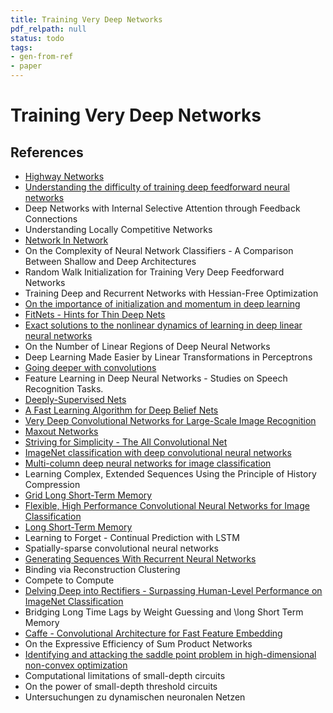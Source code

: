 ```yaml
---
title: Training Very Deep Networks
pdf_relpath: null
status: todo
tags:
- gen-from-ref
- paper
---
```


# Training Very Deep Networks

## References

- [Highway Networks](./highway-networks.md)
- [Understanding the difficulty of training deep feedforward neural networks](./understanding-the-difficulty-of-training-deep-feedforward-neural-networks.md)
- Deep Networks with Internal Selective Attention through Feedback Connections
- Understanding Locally Competitive Networks
- [Network In Network](./network-in-network.md)
- On the Complexity of Neural Network Classifiers - A Comparison Between Shallow and Deep Architectures
- Random Walk Initialization for Training Very Deep Feedforward Networks
- Training Deep and Recurrent Networks with Hessian-Free Optimization
- [On the importance of initialization and momentum in deep learning](./on-the-importance-of-initialization-and-momentum-in-deep-learning.md)
- [FitNets - Hints for Thin Deep Nets](./fitnets-hints-for-thin-deep-nets.md)
- [Exact solutions to the nonlinear dynamics of learning in deep linear neural networks](./exact-solutions-to-the-nonlinear-dynamics-of-learning-in-deep-linear-neural-networks.md)
- On the Number of Linear Regions of Deep Neural Networks
- Deep Learning Made Easier by Linear Transformations in Perceptrons
- [Going deeper with convolutions](./going-deeper-with-convolutions.md)
- Feature Learning in Deep Neural Networks - Studies on Speech Recognition Tasks.
- [Deeply-Supervised Nets](./deeply-supervised-nets.md)
- [A Fast Learning Algorithm for Deep Belief Nets](./a-fast-learning-algorithm-for-deep-belief-nets.md)
- [Very Deep Convolutional Networks for Large-Scale Image Recognition](./very-deep-convolutional-networks-for-large-scale-image-recognition.md)
- [Maxout Networks](./maxout-networks.md)
- [Striving for Simplicity - The All Convolutional Net](./striving-for-simplicity-the-all-convolutional-net.md)
- [ImageNet classification with deep convolutional neural networks](./imagenet-classification-with-deep-convolutional-neural-networks.md)
- [Multi-column deep neural networks for image classification](./multi-column-deep-neural-networks-for-image-classification.md)
- Learning Complex, Extended Sequences Using the Principle of History Compression
- [Grid Long Short-Term Memory](./grid-long-short-term-memory.md)
- [Flexible, High Performance Convolutional Neural Networks for Image Classification](./flexible-high-performance-convolutional-neural-networks-for-image-classification.md)
- [Long Short-Term Memory](./long-short-term-memory.md)
- Learning to Forget - Continual Prediction with LSTM
- Spatially-sparse convolutional neural networks
- [Generating Sequences With Recurrent Neural Networks](./generating-sequences-with-recurrent-neural-networks.md)
- Binding via Reconstruction Clustering
- Compete to Compute
- [Delving Deep into Rectifiers - Surpassing Human-Level Performance on ImageNet Classification](./delving-deep-into-rectifiers-surpassing-human-level-performance-on-imagenet-classification.md)
- Bridging Long Time Lags by Weight Guessing and \long Short Term Memory
- [Caffe - Convolutional Architecture for Fast Feature Embedding](./caffe-convolutional-architecture-for-fast-feature-embedding.md)
- On the Expressive Efficiency of Sum Product Networks
- [Identifying and attacking the saddle point problem in high-dimensional non-convex optimization](./identifying-and-attacking-the-saddle-point-problem-in-high-dimensional-non-convex-optimization.md)
- Computational limitations of small-depth circuits
- On the power of small-depth threshold circuits
- Untersuchungen zu dynamischen neuronalen Netzen
